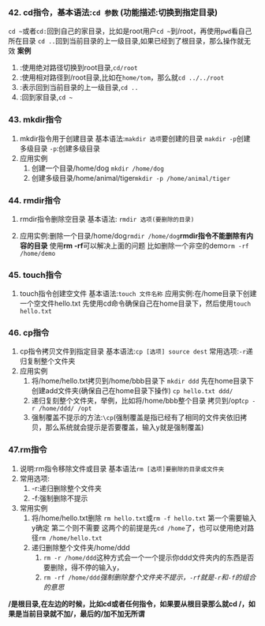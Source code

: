 ### 42. cd指令，基本语法:`cd 参数` (功能描述:切换到指定目录)
`cd ~`或者`cd:`回到自己的家目录，比如是root用户`cd ~`到/root，再使用`pwd`看自己所在目录
`cd ..`回到当前目录的上一级目录,如果已经到了根目录，那么操作就无效
**案例**
1. :使用绝对路径切换到root目录,`cd/root`
2. :使用相对路径到/root目录,比如在`home/tom`，那么就`cd ../../root`
3. :表示回到当前目录的上一级目录,`cd ..`
4. :回到家目录,`cd ~`

### 43. mkdir指令
1. mkdir指令用于创建目录
    基本语法:`makdir 选项`要创建的目录
            `makdir -p`创建多级目录
    `-p`:创建多级目录
2. 应用实例
    1. 创建一个目录/home/dog `mkdir /home/dog`
    2. 创建多级目录/home/animal/tiger`mkdir -p /home/animal/tiger` 

### 44. rmdir指令
1. rmdir指令删除空目录
    基本语法: `rmdir 选项(要删除的目录)`

2. 应用实例:删除一个目录/home/dog`rmdir /home/dog`**rmdir指令不能删除有内容的目录**
    使用**rm -rf**可以解决上面的问题 比如删除一个非空的demo`rm -rf /home/demo`

### 45. touch指令
1. touch指令创建空文件
    基本语法:`touch 文件名称`
    应用实例:在/home目录下创建一个空文件hello.txt 先使用cd命令确保自己在home目录下，然后使用`touch hello.txt`

### 46. cp指令
1. cp指令拷贝文件到指定目录
    基本语法:`cp [选项] source dest`
    常用选项:`-r`递归复制整个文件夹
2. 应用实例
    1. 将/home/hello.txt拷贝到/home/bbb目录下
        `mkdir ddd` 先在home目录下创建add文件夹(确保自己在home目录下操作)
        `cp hello.txt ddd/`
    2. 递归复刻整个文件夹，举例，比如将/home/bbb整个目录 拷贝到/opt`cp -r /home/ddd/ /opt`
    3. 强制覆盖不提示的方法:`\cp`(强制覆盖是指已经有了相同的文件夹依旧拷贝，那么系统就会提示是否要覆盖，输入y就是强制覆盖)

### 47.rm指令
1. 说明:rm指令移除文件或目录
    基本语法`rm [选项]要删除的目录或文件夹`
2. 常用选项:
    1. -r:递归删除整个文件夹
    2. -f:强制删除不提示
3. 常用实例
    1. 将/home/hello.txt删除  `rm hello.txt`或`rm -f hello.txt` 第一个需要输入y确定 第二个则不需要 这两个的前提是先`cd /home`了，也可以使用绝对路径`rm /home/hello.txt`
    2. 递归删除整个文件夹/home/ddd  
        1. `rm -r /home/ddd`这种方式会一个一个提示你ddd文件夹内的东西是否要删除，得不停的输入y，
        2.  `rm -rf /home/ddd`*强制删除整个文件夹不提示，`-rf`就是`-r`和`-f`的组合的意思*



**/是根目录,在左边的时候，比如cd或者任何指令，如果要从根目录那么就cd /，如果是当前目录就不加/，最后的/加不加无所谓**